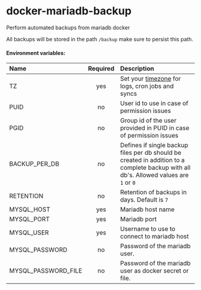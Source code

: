 # docker-mariadb-backup
Perform automated backups from mariadb docker

All backups will be stored in the path `/backup` make sure to persist this path.

#### Environment variables:

| Name                | Required    | Description       |
| :---                |   :----:    | :---              |
| TZ                  | yes         | Set your [timezone](https://en.wikipedia.org/wiki/List_of_tz_database_time_zones) for logs, cron jobs and syncs |
| PUID                | no          | User id to use in case of permission issues |
| PGID                | no          | Group id of the user provided in PUID in case of permission issues |
| BACKUP_PER_DB       | no          | Defines if single backup files per db should be created in addition to a complete backup with all db's. Allowed values are `1` or `0` |
| RETENTION    | no          | Retention of backups in days. Default is `7` |
| MYSQL_HOST          | yes         | Mariadb host name |
| MYSQL_PORT          | yes         | Mariadb port |
| MYSQL_USER          | yes         | Username to use to connect to mariadb host |
| MYSQL_PASSWORD      | no          | Password of the mariadb user.  |
| MYSQL_PASSWORD_FILE | no          | Password of the mariadb user as docker secret or file. |
